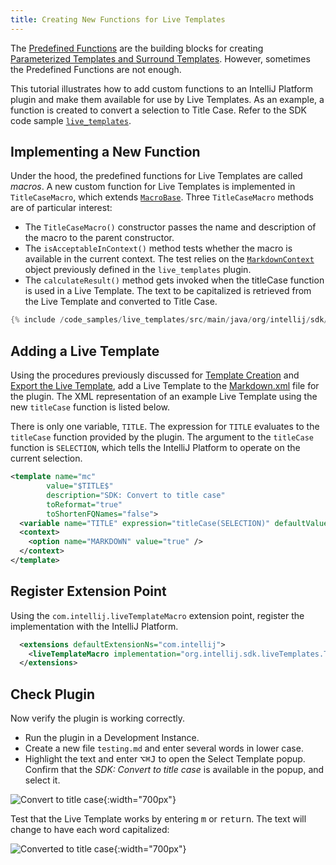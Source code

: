 ```yaml
---
title: Creating New Functions for Live Templates
---
```

<!-- Copyright 2000-2020 JetBrains s.r.o. and other contributors. Use of this source code is governed by the Apache 2.0 license that can be found in the LICENSE file. -->

The [Predefined Functions](https://www.jetbrains.com/help/idea/template-variables.html?s=quick#predefined_functions) are the building blocks for creating [Parameterized Templates and Surround Templates](https://www.jetbrains.com/help/idea/using-live-templates.html?s=quick#live_templates_types).
However, sometimes the Predefined Functions are not enough.

This tutorial illustrates how to add custom functions to an IntelliJ Platform plugin and make them available for use by Live Templates.
As an example, a function is created to convert a selection to Title Case.
Refer to the SDK code sample [`live_templates`](https://github.com/JetBrains/intellij-sdk-code-samples/tree/master/live_templates).

## Implementing a New Function
Under the hood, the predefined functions for Live Templates are called _macros_.
A new custom function for Live Templates is implemented in `TitleCaseMacro`, which extends [`MacroBase`](upsource:///platform/lang-impl/src/com/intellij/codeInsight/template/macro/MacroBase.java).
Three `TitleCaseMacro` methods are of particular interest:
* The `TitleCaseMacro()` constructor passes the name and description of the macro to the parent constructor.
* The `isAcceptableInContext()` method tests whether the macro is available in the current context.
  The test relies on the [`MarkdownContext`](template_support.md#implement-templatecontexttype) object previously defined in the `live_templates` plugin.
* The `calculateResult()` method gets invoked when the titleCase function is used in a Live Template.
  The text to be capitalized is retrieved from the Live Template and converted to Title Case.

```java
{% include /code_samples/live_templates/src/main/java/org/intellij/sdk/liveTemplates/TitleCaseMacro.java%}
```

## Adding a Live Template
Using the procedures previously discussed for [Template Creation](template_support.md#template-creation) and [Export the Live Template](template_support.md#export-the-live-template), add a Live Template to the [Markdown.xml](https://github.com/JetBrains/intellij-sdk-code-samples/tree/master/live_templates/src/main/resources/liveTemplates) file for the plugin.
The XML representation of an example Live Template using the new `titleCase` function is listed below.

There is only one variable, `TITLE`.
The expression for `TITLE` evaluates to the `titleCase` function provided by the plugin.
The argument to the `titleCase` function is `SELECTION`, which tells the IntelliJ Platform to operate on the current selection.

```xml
<template name="mc"
        value="$TITLE$"
        description="SDK: Convert to title case"
        toReformat="true"
        toShortenFQNames="false">
  <variable name="TITLE" expression="titleCase(SELECTION)" defaultValue="the quick brown fox" alwaysStopAt="true" />
  <context>
    <option name="MARKDOWN" value="true" />
  </context>
</template>
```

## Register Extension Point
Using the `com.intellij.liveTemplateMacro` extension point, register the implementation with the IntelliJ Platform.

```xml
  <extensions defaultExtensionNs="com.intellij">
    <liveTemplateMacro implementation="org.intellij.sdk.liveTemplates.TitleCaseMacro"/>
  </extensions>
```

## Check Plugin
Now verify the plugin is working correctly.
* Run the plugin in a Development Instance.
* Create a new file `testing.md` and enter several words in lower case.
* Highlight the text and enter <kbd>⌥⌘J</kbd> to open the Select Template popup.
  Confirm that the _SDK: Convert to title case_ is available in the popup, and select it.

![Convert to title case](img/invoke_titleCase.png){:width="700px"}

Test that the Live Template works by entering <kbd>m</kbd> or <kbd>return</kbd>.
The text will change to have each word capitalized:

![Converted to title case](img/applied_titleCase.png){:width="700px"}
